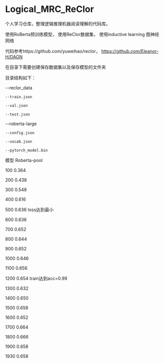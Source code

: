 # Logical_MRC_ReClor

个人学习仓库，整理逻辑推理机器阅读理解的代码库。

使用RoBerta预训练模型， 使用ReClor数据集， 使用inductive learning 图神经网络

代码参考https://github.com/yuweihao/reclor， https://github.com/Eleanor-H/DAGN

在目录下需要创建保存数据集以及保存模型的文件夹

目录结构如下：

  --reclor_data
  
    --train.json
    
    --val.json
      
    --test.json
      
  --roberta-large
  
    --config.json
      
    --vocab.json
      
    --pytorch_model.bin
      
 
模型  Roberta-pool  

100   0.364

200   0.438

300   0.548

400   0.616

500   0.636   loss达到最小

600   0.636

700   0.652

800   0.644

900   0.652

1000  0.646

1100  0.656

1200  0.654   train达到acc=0.99

1300  0.632

1400  0.650

1500  0.658

1600  0.652

1700  0.664

1800  0.666

1900  0.658

1930  0.658
